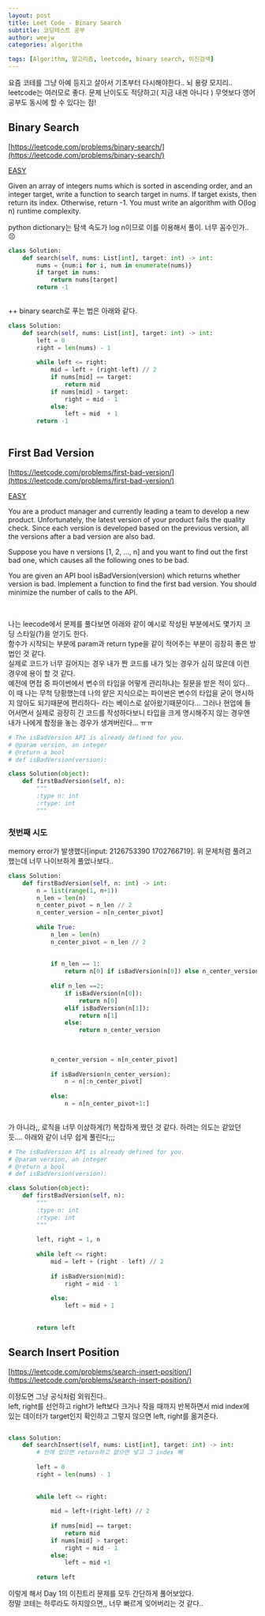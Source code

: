 ```yaml
---
layout: post
title: Leet Code - Binary Search
subtitle: 코딩테스트 공부
author: weejw
categories: algorithm

tags: [Algorithm, 알고리즘, leetcode, binary search, 이진검색]
---
```


요즘 코테를 그냥 아예 등지고 살아서 기초부터 다시해야한다.. 뇌 용량 모지리.. <br>
leetcode는 여러모로 좋다. 문제 난이도도 적당하고( 지금 내겐 아니다 ) 무엇보다 영어공부도 동시에 할 수 있다는 점! 

## Binary Search
[https://leetcode.com/problems/binary-search/](https://leetcode.com/problems/binary-search/)

<u>EASY</u>

Given an array of integers nums which is sorted in ascending order, and an integer target, write a function to search target in nums. If target exists, then return its index. Otherwise, return -1.
You must write an algorithm with O(log n) runtime complexity.


python dictionary는 탐색 속도가 log n이므로 이를 이용해서 풀이. 너무 꼼수인가.. 😣

```python
class Solution:
    def search(self, nums: List[int], target: int) -> int:
        nums = {num:i for i, num in enumerate(nums)}
        if target in nums:
            return nums[target]
        return -1
    
```

++ binary search로 푸는 법은 아래와 같다.
```python
class Solution:
    def search(self, nums: List[int], target: int) -> int:
        left = 0
        right = len(nums) - 1
        
        while left <= right:
            mid = left + (right-left) // 2
            if nums[mid] == target:
                return mid
            if nums[mid] > target:
                right = mid - 1
            else:
                left = mid  + 1
        return -1
    
```

## First Bad Version
[https://leetcode.com/problems/first-bad-version/](https://leetcode.com/problems/first-bad-version/)

<u>EASY</u>

You are a product manager and currently leading a team to develop a new product. Unfortunately, the latest version of your product fails the quality check. Since each version is developed based on the previous version, all the versions after a bad version are also bad.

Suppose you have n versions [1, 2, ..., n] and you want to find out the first bad one, which causes all the following ones to be bad.

You are given an API bool isBadVersion(version) which returns whether version is bad. Implement a function to find the first bad version. You should minimize the number of calls to the API.

<br>

나는 leecode에서 문제를 풀다보면 아래와 같이 예시로 작성된 부분에서도 몇가지 코딩 스타일(?)을 얻기도 한다.<br>
함수가 시작되는 부분에 param과 return type을 같이 적어주는 부분이 굉장히 좋은 방법인 것 같다.<br>
실제로 코드가 너무 길어지는 경우 내가 짠 코드를 내가 잊는 경우가 심히 많은데 이런 경우에 용이 할 것 같다.<br>
예전에 면접 중 파이썬에서 변수의 타입을 어떻게 관리하냐는 질문을 받은 적이 있다.. 이 때 나는 무척 당황했는데 나의 얕은 지식으로는 파이썬은 변수의 타입을 굳이 명시하지 
않아도 되기때문에 편리하다- 라는 베이스로 살아왔기때문이다... 그러나 현업에 들어서면서 실제로 굉장히 긴 코드를 작성하다보니 타입을 크게 명시해주지 않는 경우엔 내가 나에게 함정을 놓는 경우가 생겨버린다... ㅠㅠ<br>

```python
# The isBadVersion API is already defined for you.
# @param version, an integer
# @return a bool
# def isBadVersion(version):

class Solution(object):
    def firstBadVersion(self, n):
        """
        :type n: int
        :rtype: int
        """
```

### 첫번째 시도

memory error가 발생했다[input: 2126753390 1702766719]. 위 문제처럼 풀려고 했는데 너무 나이브하게 풀었나보다..
```python
class Solution:
    def firstBadVersion(self, n: int) -> int:
        n = list(range(1, n+1))
        n_len = len(n)
        n_center_pivot = n_len // 2
        n_center_version = n[n_center_pivot]
        
        while True:
            n_len = len(n)
            n_center_pivot = n_len // 2
            
            
            if n_len == 1:
                return n[0] if isBadVersion(n[0]) else n_center_version
            
            elif n_len ==2:
                if isBadVersion(n[0]):
                    return n[0]
                elif isBadVersion(n[1]):
                    return n[1]
                else:
                    return n_center_version
            
            
            
            n_center_version = n[n_center_pivot]   
            
            if isBadVersion(n_center_version):
                n = n[:n_center_pivot]
                
            else:
                n = n[n_center_pivot+1:]
                 
```
가 아니라,, 로직을 너무 이상하게(?) 복잡하게 짰던 것 같다. 하려는 의도는 같았던 듯.... 아래와 같이 너무 쉽게 풀린다;;;

```python
# The isBadVersion API is already defined for you.
# @param version, an integer
# @return a bool
# def isBadVersion(version):

class Solution(object):
    def firstBadVersion(self, n):
        """
        :type n: int
        :rtype: int
        """
        
        left, right = 1, n
        
        while left <= right:
            mid = left + (right - left) // 2
            
            if isBadVersion(mid):
                right = mid - 1 
            
            else:
                left = mid + 1 
                
            
        return left 
```



## Search Insert Position
[https://leetcode.com/problems/search-insert-position/](https://leetcode.com/problems/search-insert-position/)

이정도면 그냥 공식처럼 외워진다..<br>
left, right를 선언하고 right가 left보다 크거나 작을 때까지 반복하면서 mid index에 있는 데이터가 target인지 확인하고 그렇지 않으면 left, right를 옮겨준다.

```python

class Solution:
    def searchInsert(self, nums: List[int], target: int) -> int:
        # 안에 있으면 return하고 없으면 넣고 그 index 빼
        
        left = 0
        right = len(nums) - 1
        
        
        while left <= right:
            
            mid = left+(right-left) // 2
            
            if nums[mid] == target:
                return mid
            if nums[mid] > target:
                right = mid - 1 
            else:
                left = mid +1
        
        return left
```

이렇게 해서 Day 1의 이진트리 문제를 모두 간단하게 풀어보았다. <br>
정말 코테는 하루라도 하지않으면,, 너무 빠르게 잊어버리는 것 같다.. <br><br>


